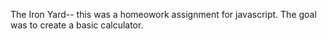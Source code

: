 The Iron Yard-- this was a homeowork assignment for javascript. The goal was to create a basic calculator.
